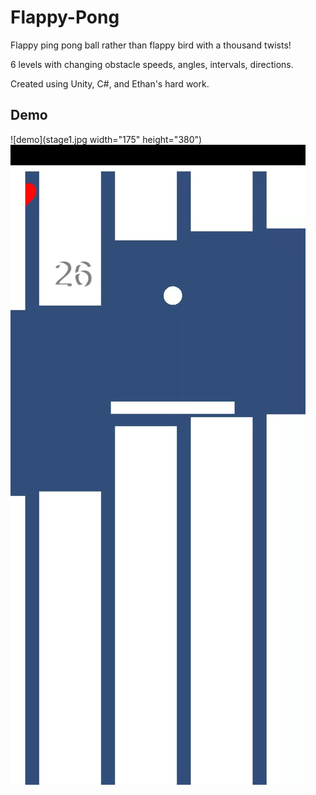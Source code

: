 # Flappy-Pong
Flappy ping pong ball rather than flappy bird with a thousand twists!

6 levels with changing obstacle speeds, angles, intervals, directions.

Created using Unity, C#, and Ethan's hard work.

## Demo
![demo](stage1.jpg width="175" height="380")
![demo](stage2.jpg)

